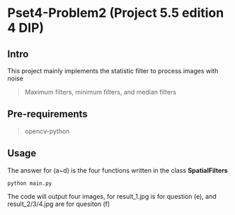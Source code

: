 # Pset4-Problem2 (Project 5.5 edition 4 DIP)

## Intro
This project mainly implements the statistic filter to process images with noise
> Maximum filters, minimum filters, and median filters

## Pre-requirements
> opencv-python

## Usage
The answer for (a~d) is the four functions written in the class **SpatialFilters**
```
python main.py
```
The code will output four images, for result_1.jpg is for question (e), and result_2/3/4.jpg are for quesiton (f)